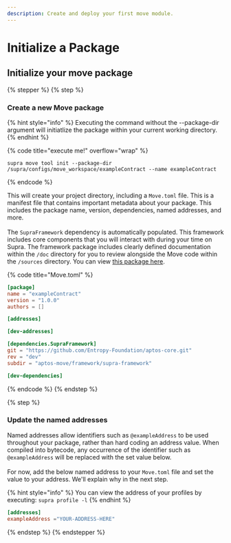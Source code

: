 ```yaml
---
description: Create and deploy your first move module.
---
```


# Initialize a Package

## Initialize your move package

{% stepper %}
{% step %}
### Create a new Move package

{% hint style="info" %}
Executing the command without the --package-dir argument will initiatlize the package within your current working directory.
{% endhint %}

{% code title="execute me!" overflow="wrap" %}
```
supra move tool init --package-dir /supra/configs/move_workspace/exampleContract --name exampleContract
```
{% endcode %}

This will create your project directory, including a `Move.toml` file. This is a manifest file that contains important metadata about your package. This includes the package name, version, dependencies, named addresses, and more.\
\
The `SupraFramework` dependency is automatically populated. This framework includes core components that you will interact with during your time on Supra. The framework package includes clearly defined documentation within the `/doc` directory for you to review alongside the Move code within the `/sources` directory. You can view [this package here](https://github.com/Entropy-Foundation/aptos-core/tree/dev/aptos-move/framework/supra-framework).

{% code title="Move.toml" %}
```toml
[package]
name = "exampleContract"
version = "1.0.0"
authors = []

[addresses]

[dev-addresses]

[dependencies.SupraFramework]
git = "https://github.com/Entropy-Foundation/aptos-core.git"
rev = "dev"
subdir = "aptos-move/framework/supra-framework"

[dev-dependencies]

```
{% endcode %}
{% endstep %}

{% step %}
### Update the named addresses

Named addresses allow identifiers such as `@exampleAddress` to be used throughout your package, rather than hard coding an address value. When compiled into bytecode, any occurrence of the identifier such as `@exampleAddress` will be replaced with the set value below.\
\
For now, add the below named address to your `Move.toml` file and set the value to your address. We'll explain why in the next step.&#x20;

{% hint style="info" %}
You can view the address of your profiles by executing: `supra profile -l`
{% endhint %}

```toml
[addresses]
exampleAddress ="YOUR-ADDRESS-HERE"
```
{% endstep %}
{% endstepper %}
